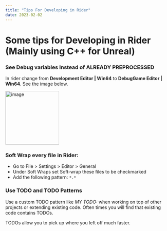 ```yaml
---
title: "Tips For Developing in Rider"
date: 2023-02-02
---
```


# Some tips for Developing in Rider (Mainly using C++ for Unreal)

### See Debug variables Instead of ALREADY PREPROCESSED

In rider change from **Development Editor | Win64** to **DebugGame Editor | Win64**. See the image below.

<img width="167" alt="image" src="https://github.com/Bortronx/bortronx-blog-private/assets/7054083/d08f0b8c-129c-4571-827e-6cca4c85e0d0">


### Soft Wrap every file in Rider:

- Go to File > Settings > Editor > General
- Under Soft Wraps set Soft-wrap these files to be checkmarked
- Add the following pattern: `*.*` 

### Use TODO and TODO Patterns

Use a custom TODO pattern like *MY TODO:* when working on top of other projects or extending existing code. Often times you will find that existing code contains TODOs.

TODOs allow you to pick up where you left off much faster.

